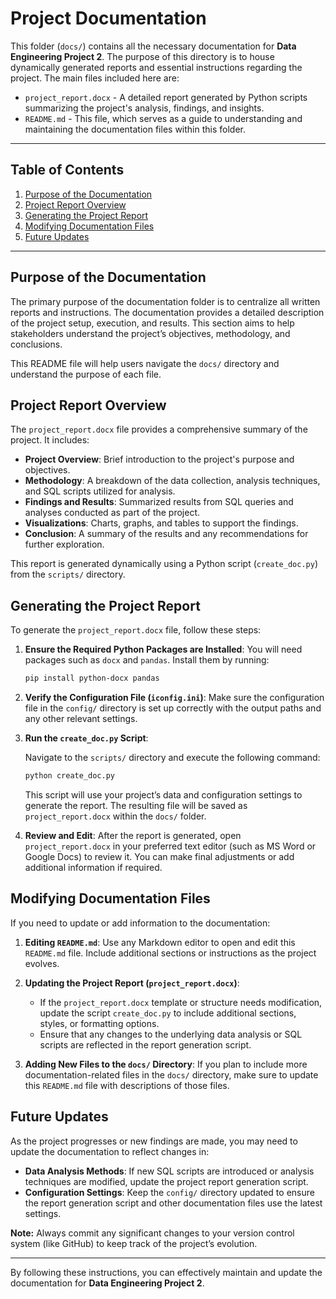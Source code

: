 # Project Documentation

This folder (`docs/`) contains all the necessary documentation for **Data Engineering Project 2**. The purpose of this directory is to house dynamically generated reports and essential instructions regarding the project. The main files included here are:

- `project_report.docx` - A detailed report generated by Python scripts summarizing the project's analysis, findings, and insights.
- `README.md` - This file, which serves as a guide to understanding and maintaining the documentation files within this folder.

---

## Table of Contents

1. [Purpose of the Documentation](#purpose-of-the-documentation)
2. [Project Report Overview](#project-report-overview)
3. [Generating the Project Report](#generating-the-project-report)
4. [Modifying Documentation Files](#modifying-documentation-files)
5. [Future Updates](#future-updates)

---

## Purpose of the Documentation

The primary purpose of the documentation folder is to centralize all written reports and instructions. The documentation provides a detailed description of the project setup, execution, and results. This section aims to help stakeholders understand the project’s objectives, methodology, and conclusions.

This README file will help users navigate the `docs/` directory and understand the purpose of each file.

## Project Report Overview

The `project_report.docx` file provides a comprehensive summary of the project. It includes:

- **Project Overview**: Brief introduction to the project's purpose and objectives.
- **Methodology**: A breakdown of the data collection, analysis techniques, and SQL scripts utilized for analysis.
- **Findings and Results**: Summarized results from SQL queries and analyses conducted as part of the project.
- **Visualizations**: Charts, graphs, and tables to support the findings.
- **Conclusion**: A summary of the results and any recommendations for further exploration.

This report is generated dynamically using a Python script (`create_doc.py`) from the `scripts/` directory.

## Generating the Project Report

To generate the `project_report.docx` file, follow these steps:

1. **Ensure the Required Python Packages are Installed**: You will need packages such as `docx` and `pandas`. Install them by running:

    ```bash
    pip install python-docx pandas
    ```

2. **Verify the Configuration File (`iconfig.ini`)**: Make sure the configuration file in the `config/` directory is set up correctly with the output paths and any other relevant settings.

3. **Run the `create_doc.py` Script**:

    Navigate to the `scripts/` directory and execute the following command:

    ```bash
    python create_doc.py
    ```

    This script will use your project’s data and configuration settings to generate the report. The resulting file will be saved as `project_report.docx` within the `docs/` folder.

4. **Review and Edit**: After the report is generated, open `project_report.docx` in your preferred text editor (such as MS Word or Google Docs) to review it. You can make final adjustments or add additional information if required.

## Modifying Documentation Files

If you need to update or add information to the documentation:

1. **Editing `README.md`**: Use any Markdown editor to open and edit this `README.md` file. Include additional sections or instructions as the project evolves.

2. **Updating the Project Report (`project_report.docx`)**: 
   - If the `project_report.docx` template or structure needs modification, update the script `create_doc.py` to include additional sections, styles, or formatting options.
   - Ensure that any changes to the underlying data analysis or SQL scripts are reflected in the report generation script.

3. **Adding New Files to the `docs/` Directory**: If you plan to include more documentation-related files in the `docs/` directory, make sure to update this `README.md` file with descriptions of those files.

## Future Updates

As the project progresses or new findings are made, you may need to update the documentation to reflect changes in:

- **Data Analysis Methods**: If new SQL scripts are introduced or analysis techniques are modified, update the project report generation script.
- **Configuration Settings**: Keep the `config/` directory updated to ensure the report generation script and other documentation files use the latest settings.

**Note:** Always commit any significant changes to your version control system (like GitHub) to keep track of the project’s evolution.

---

By following these instructions, you can effectively maintain and update the documentation for **Data Engineering Project 2**.
